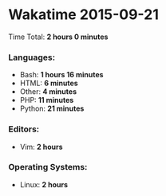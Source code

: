 # Wakatime 2015-09-21

Time Total: **2 hours 0 minutes**

### Languages:
- Bash: **1 hours 16 minutes** 
- HTML: **6 minutes** 
- Other: **4 minutes** 
- PHP: **11 minutes** 
- Python: **21 minutes** 

### Editors:
- Vim: **2 hours** 

### Operating Systems:
- Linux: **2 hours** 

